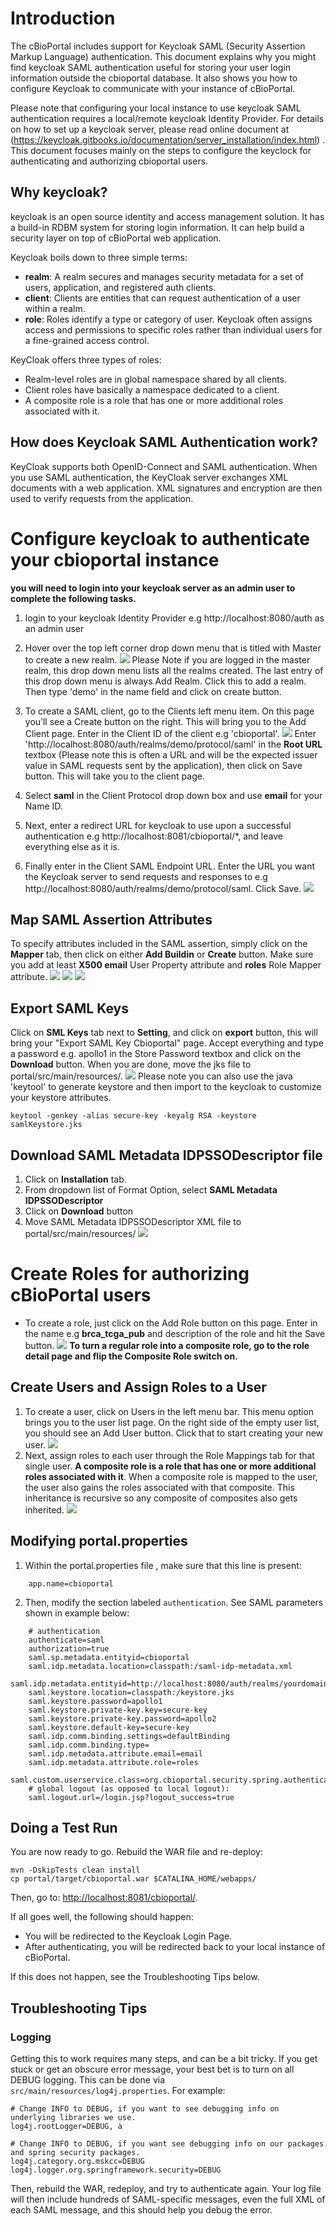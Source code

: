 # Introduction

The cBioPortal includes support for Keycloak SAML (Security Assertion Markup Language) authentication. This document explains why you might find keycloak SAML authentication useful for storing your user login information outside 
the cbioportal database. It also shows you how to configure Keycloak to communicate with your instance of cBioPortal.

Please note that configuring your local instance to use keycloak SAML authentication requires a local/remote keycloak Identity Provider. For details on how to set up a keycloak server, please read online document at (https://keycloak.gitbooks.io/documentation/server_installation/index.html) .  
This document focuses mainly on the steps to configure the keyclock for authenticating and authorizing cbioportal users.  

## Why keycloak?

keycloak is an open source identity and access management solution. It has a build-in RDBM system for storing login information. It can help build a security layer on top of cBioPortal web application.

Keycloak boils down to three simple terms:
* **realm**: A realm secures and manages security metadata for a set of users, application, and registered auth clients.
* **client**: Clients are entities that can request authentication of a user within a realm.
* **role**: Roles identify a type or category of user. Keycloak often assigns access and permissions to specific roles rather than individual users for a fine-grained access control. 

KeyCloak offers three types of roles: 
* Realm-level roles are in global namespace shared by all clients. 
* Client roles have basically a namespace dedicated to a client. 
* A composite role is a role that has one or more additional roles associated with it. 


## How does Keycloak SAML Authentication work?

KeyCloak supports both OpenID-Connect and SAML authentication. When you use SAML authentication, the KeyCloak server exchanges XML documents with a web application. XML signatures and encryption are then used to verify requests from the application.

# Configure keycloak to authenticate your cbioportal instance
**you will need to login into your keycloak server as an admin user to complete the following tasks.**
1. login to your keycloak Identity Provider e.g http://localhost:8080/auth as an admin user
2. Hover over the top left corner drop down menu that is titled with Master to create a new realm. 
![](images/previews/add-realm.png)
Please Note if you are logged in the master realm, this drop down menu lists all the realms created. The last entry of this drop down menu is always Add Realm. Click this to add a realm. Then type 'demo' in the name field and click on create button.
3. To create a SAML client, go to the Clients left menu item. On this page you’ll see a Create button on the right. This will bring you to the Add Client page.
Enter in the Client ID of the client e.g 'cbioportal'. 
![](images/previews/add-client.png)
Enter 'http://localhost:8080/auth/realms/demo/protocol/saml' in the **Root URL** textbox (Please note this is often a URL and will be the expected issuer value in SAML requests sent by the application), then click on Save button. This will take you to the client page.


4. Select **saml** in the Client Protocol drop down box and use **email** for your Name ID. 
5. Next, enter a redirect URL for keycloak to use upon a successful authentication e.g http://localhost:8081/cbioportal/*, and leave everything else as it is. 
6. Finally enter in the Client SAML Endpoint URL. Enter the URL you want the Keycloak server to send requests and responses to e.g http://localhost:8080/auth/realms/demo/protocol/saml. Click Save. 
![](images/previews/edit-client.png)

## Map SAML Assertion Attributes
To specify attributes included in the SAML assertion, simply click on the **Mapper** tab, then click on either **Add Buildin** or **Create** button. 
Make sure you add at least **X500 email** User Property attribute and **roles** Role Mapper attribute.
![](images/previews/add-mappers.png)
![](images/previews/edit-email-attribute.png)
![](images/previews/edit-role-attribute.png)

## Export SAML Keys
Click on **SML Keys** tab next to **Setting**, and click on **export** button, this will bring your "Export SAML Key Cbioportal" page.
 Accept everything and type a password e.g. apollo1 in the Store Password textbox and click on the **Download** button. 
When you are done, move the jks file to portal/src/main/resources/.
![](images/previews/export-SAML-keys.png)
Please note you can also use the java 'keytool' to generate keystore and then import to the keycloak to customize your keystore attributes.
```
keytool -genkey -alias secure-key -keyalg RSA -keystore samlKeystore.jks
```
## Download SAML Metadata IDPSSODescriptor file
1. Click on **Installation** tab.
2. From dropdown list of Format Option, select **SAML Metadata IDPSSODescriptor**
3. Click on **Download** button
4. Move SAML Metadata IDPSSODescriptor XML file to portal/src/main/resources/
![](images/previews/download-IDPSSODescriptor-file.png)

# Create Roles for authorizing cBioPortal users
* To create a role, just click on the Add Role button on this page. Enter in the name e.g **brca_tcga_pub** and description of the role and hit the Save button.
![](images/previews/add-role.png)
**To turn a regular role into a composite role, go to the role detail page and flip the Composite Role switch on.**


## Create Users and Assign Roles to a User
1. To create a user, click on Users in the left menu bar. This menu option brings you to the user list page. On the right side of the empty user list,
 you should see an Add User button. Click that to start creating your new user.
![](images/previews/add-user.png)
2. Next, assign roles to each user through the Role Mappings tab for that single user.
**A composite role is a role that has one or more additional roles associated with it**. When a composite role is mapped to the user,
 the user also gains the roles associated with that composite. This inheritance is recursive so any composite of composites also gets inherited.
![](images/previews/assign-role-to-user.png)

## Modifying portal.properties

1. Within the portal.properties file , make sure that this line is present:
```
    app.name=cbioportal
```
2. Then, modify the section labeled `authentication`. See SAML parameters shown in example below:
```
    # authentication
    authenticate=saml
    authorization=true
    saml.sp.metadata.entityid=cbioportal
    saml.idp.metadata.location=classpath:/saml-idp-metadata.xml
    saml.idp.metadata.entityid=http://localhost:8080/auth/realms/yourdomain
    saml.keystore.location=classpath:/keystore.jks
    saml.keystore.password=apollo1
    saml.keystore.private-key.key=secure-key
    saml.keystore.private-key.password=apollo2
    saml.keystore.default-key=secure-key
    saml.idp.comm.binding.settings=defaultBinding
    saml.idp.comm.binding.type=
    saml.idp.metadata.attribute.email=email
    saml.idp.metadata.attribute.role=roles
    saml.custom.userservice.class=org.cbioportal.security.spring.authentication.keycloak.SAMLUserDetailsServiceImpl
    # global logout (as opposed to local logout):
    saml.logout.url=/login.jsp?logout_success=true
```

## Doing a Test Run

You are now ready to go. Rebuild the WAR file and re-deploy:

```
mvn -DskipTests clean install
cp portal/target/cbioportal.war $CATALINA_HOME/webapps/
```

Then, go to:  [http://localhost:8081/cbioportal/](http://localhost:8081/cbioportal/).

If all goes well, the following should happen:

* You will be redirected to the Keycloak Login Page.
* After authenticating, you will be redirected back to your local instance of cBioPortal.

If this does not happen, see the Troubleshooting Tips  below.

## Troubleshooting Tips 

### Logging

Getting this to work requires many steps, and can be a bit tricky.  If you get stuck or get an obscure error message, your best bet is to turn on all DEBUG logging. 
 This can be done via `src/main/resources/log4j.properties`.  For example:

```
# Change INFO to DEBUG, if you want to see debugging info on underlying libraries we use.
log4j.rootLogger=DEBUG, a

# Change INFO to DEBUG, if you want see debugging info on our packages and spring security packages.
log4j.category.org.mskcc=DEBUG
log4j.logger.org.springframework.security=DEBUG
```
Then, rebuild the WAR, redeploy, and try to authenticate again.  Your log file will then include hundreds of SAML-specific messages, even the full XML of each SAML message, and this should help you debug the error.
